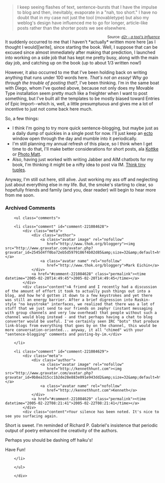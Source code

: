 <blockquote>I keep seeing flashes of text, sentence-bursts that I have the impulse to blog and then, inevitably, evaporate in a "nah, too short." I have no doubt that in my case not just the tool (movabletype) but also my weblog's design have influenced me to go for longer, article-like posts rather than the shorter posts we see elsewhere.
</blockquote>
<div align="right"><small>Source: <cite><a href="http://www.dynamicobjects.com/d2r/archives/003112.html">d2r - a tool's influence</a></cite></small></div>
It suddenly occurred to me that I haven't *actually* written more here [as I thought I would][write], since starting the book.  Well, I suppose that can be excused since almost immediately after making that prediction, I launched into working on a side job that has kept me pretty busy, along with the main day job, and catching up on the book (up to about 1/3 written now!)

[write]: http://www.decafbad.com/blog/2005/01/07/belated_happy_new_year

However, it also occurred to me that I've been holding back on writing anything that runs under 100 words here.  *That's not an essay!  Why go through the trouble of posting that?*, I've been thinking.  I'm in the same boat with Diego, whom I've quoted above, because not only does my Movable Type installation seem pretty much like a freighter when I want to post something, but I've built all the templates to be mostly biased toward Entries of Epic Import--which is, well, a little presumptuous and gives me a lot of incentive to just not come back here much.  

So, a few things:

* I think I'm going to try more quick sentence-blogging, but maybe just as a daily dump of quickies in a single post for now.  I'll just keep an [ecto][ecto] window open through the day and mumble into it periodically.
* I'm still planning my annual refresh of this place, so I think when I get time to do that, I'll make better considerations for short posts, ala [Kottke](http://www.kottke.org/) or [Photo Matt](http://photomatt.net/2004/05/19/asides/).
* Also, having just worked with writing Jabber and AIM chatbots for my book, I'm thinking it might be a nifty idea to post via IM.  [Think tiny tuples][tuples].

Anyway, I'm still out here, still alive.  Just working my ass off and neglecting just about everything else in my life.  But, the smoke's starting to clear, so hopefully friends and family (and you, dear reader) will begin to hear more from me soon.

[ecto]: http://ecto.kung-foo.tv/
[tuples]: http://www.decafbad.com/blog/2005/01/12/the_blogosphere_as_a_tuple_space

<div id="comments" class="comments archived-comments">
            <h3>Archived Comments</h3>
            
        <ul class="comments">
            
        <li class="comment" id="comment-221084628">
            <div class="meta">
                <div class="author">
                    <a class="avatar image" rel="nofollow" 
                       href="http://www.thok.org/bloggery"><img src="http://www.gravatar.com/avatar.php?gravatar_id=2545d4ff0ba72eb5d5979186f4b02d85&amp;size=32&amp;default=http://mediacdn.disqus.com/1320279820/images/noavatar32.png"/></a>
                    <a class="avatar name" rel="nofollow" 
                       href="http://www.thok.org/bloggery">Mark Eichin</a>
                </div>
                <a href="#comment-221084628" class="permalink"><time datetime="2005-02-20T14:49:45">2005-02-20T14:49:45</time></a>
            </div>
            <div class="content">A friend and I recently had a discussion of the amount of effort it took to actually push things out into a blog, and how he'd gotten it down to a few keystrokes and yet there was still an energy barrier. After a brief digression into Raskin-style "no keystroke" interfaces, we realized that there was a lot of stuff that we just send to our friends on zephyr (instant messaging with group channels and very low overhead) that people without such a channel would blog instead - and that perhaps having a chat to blog converter would be useful. I've certainly seen IRC "bots" that produce link-blogs from everything that goes by on the channel, this would be more conversation-oriented... anyway, it all "chimed" with your "sentence-blogging" comments and posting-by-im.</div>
            
        </li>
    
        <li class="comment" id="comment-221084629">
            <div class="meta">
                <div class="author">
                    <a class="avatar image" rel="nofollow" 
                       href="http://kennethhunt.com"><img src="http://www.gravatar.com/avatar.php?gravatar_id=9b8ea315cc1b2de28e883e091e943dd2&amp;size=32&amp;default=http://mediacdn.disqus.com/1320279820/images/noavatar32.png"/></a>
                    <a class="avatar name" rel="nofollow" 
                       href="http://kennethhunt.com">Kenneth</a>
                </div>
                <a href="#comment-221084629" class="permalink"><time datetime="2005-02-22T08:21:41">2005-02-22T08:21:41</time></a>
            </div>
            <div class="content">Your silence has been noted. It's nice to see you surfacing again.

Short is sweet. I'm reminded of Richard P. Gabriel's insistence that periodic output of poetry enhanced the creativity of the authors.

Perhaps you should be dashing off haiku's!

Have Fun!</div>
            
        </li>
    
        </ul>
    
        </div>
    